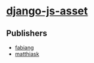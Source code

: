 # [django-js-asset](https://pypi.org/project/django-js-asset)



## Publishers
- [fabiang](https://pypi.org/user/fabiang)
- [matthiask](https://pypi.org/user/matthiask)


